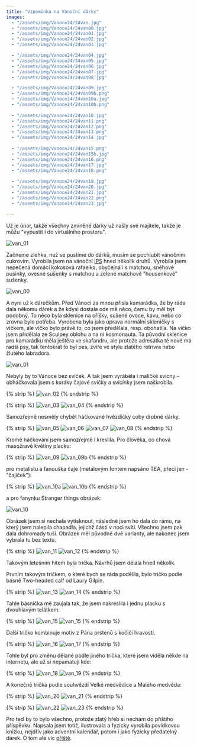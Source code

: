 ```yaml
---
title: "Vzpomínka na Vánoční dárky"
images:
  - "/assets/img/Vanoce24/24van.jpg"
  - "/assets/img/Vanoce24/24van00.jpg"
  - "/assets/img/Vanoce24/24van01.jpg"
  - "/assets/img/Vanoce24/24van02.jpg"
  - "/assets/img/Vanoce24/24van03.jpg"

  - "/assets/img/Vanoce24/24van04.jpg"
  - "/assets/img/Vanoce24/24van05.jpg"
  - "/assets/img/Vanoce24/24van06.jpg"
  - "/assets/img/Vanoce24/24van07.jpg"
  - "/assets/img/Vanoce24/24van08.jpg"

  - "/assets/img/Vanoce24/24van09.jpg"
  - "/assets/img/Vanoce24/24van09b.png"
  - "/assets/img/Vanoce24/24van10a.jpg"
  - "/assets/img/Vanoce24/24van10b.png"
  
  - "/assets/img/Vanoce24/24van10.jpg"
  - "/assets/img/Vanoce24/24van11.png"
  - "/assets/img/Vanoce24/24van12.png"
  - "/assets/img/Vanoce24/24van13.png"
  - "/assets/img/Vanoce24/24van14.jpg"
    
  - "/assets/img/Vanoce24/24van15.png"
  - "/assets/img/Vanoce24/24van15b.jpg"
  - "/assets/img/Vanoce24/24van16.png"
  - "/assets/img/Vanoce24/24van17.jpg"
  - "/assets/img/Vanoce24/24van18.png"
    
  - "/assets/img/Vanoce24/24van19.jpg"
  - "/assets/img/Vanoce24/24van20.jpg"
  - "/assets/img/Vanoce24/24van21.jpg"
  - "/assets/img/Vanoce24/24van22.png"
  - "/assets/img/Vanoce24/24van23.jpg"

---
```


<!--begin_excerpt-->

Už je únor, takže všechny zmíněné dárky už našly své majitele, takže je můžu "vypustit i do virtuálního prostoru". 

![van_01](/assets/img/Vanoce24/24van.jpg)

<!--end_excerpt-->

Začneme zlehka, než se pustíme do dárků, musím se pochlubit vánočním cukrovím. Vyrobila jsem na vánoční [IPS](https://mj.ucw.cz/vyuka/2425/ips/) hned několik druhů. Vyrobila jsem nepečená domácí kokosová rafaelka, obyčejná i s matchou, sněhové pusinky, ovesné sušenky s matchou a zelené matchové "housenkové" sušenky. 

![van_00](/assets/img/Vanoce24/24van00.jpg)

A nyní už k dárečkům. Před Vánoci za mnou přisla kamarádka, že by ráda dala někomu dárek a že kdysi dostala ode mě něco, čemu by měl být podobný. To něco byla sklenice na oříšky, sušené ovoce, kávu, nebo co zrovna bylo potřeba. Vyrobena byla jako úprava normální skleničky s víčkem, ale víčko bylo právě to, co jsem předělala, resp. obohatila. Na víčko jsem přidělala ze Sculpey oblohu a na ní kosmonauta. Ta původní sklenice pro kamarádku měla ještěra ve skafandru, ale protože adresátka té nové má radši psy, tak tentokrát to byl pes, zvíře ve stylu zlatého retrívra nebo žlutého labradora. 

![van_01](/assets/img/Vanoce24/24van01.jpg)

Nebyly by to Vánoce bez svíček. A tak jsem vyráběla i maličké svícny - obháčkovala jsem s koráky čajové svíčky a svícínky jsem naškrobila.

{% strip %}
![van_02](/assets/img/Vanoce24/24van02.jpg)
{% endstrip %}

{% strip %}
![van_03](/assets/img/Vanoce24/24van03.jpg)
![van_04](/assets/img/Vanoce24/24van04.jpg)
{% endstrip %}

Samozřejmě nesměly chybět háčkované hvězdičky coby drobné dárky. 

{% strip %}
![van_05](/assets/img/Vanoce24/24van05.jpg)
![van_06](/assets/img/Vanoce24/24van06.jpg)
![van_07](/assets/img/Vanoce24/24van07.jpg)
![van_08](/assets/img/Vanoce24/24van08.jpg)
{% endstrip %}

Kromě háčkování jsem samozřejmě i kreslila. Pro člověka, co chová masožravé květiny placku:

{% strip %}
![van_09](/assets/img/Vanoce24/24van09.jpg)
![van_09b](/assets/img/Vanoce24/24van09b.png)
{% endstrip %}

pro metalistu a fanouška čaje (metalovým fontem napsáno TEA, přeci jen - "čajíček"): 

{% strip %}
![van_10a](/assets/img/Vanoce24/24van10a.jpg)
![van_10b](/assets/img/Vanoce24/24van10b.png)
{% endstrip %}

a pro fanynku Stranger things obrázek: 

![van_10](/assets/img/Vanoce24/24van10.jpg)

Obrázek jsem si nechala vytisknout, následně jsem ho dala do rámu, na který jsem nalepila chapadla, jejichž části v noci svítí. Všechno jsem pak dala dohromady tuší. Obrázek měl původně dvě varianty, ale nakonec jsem vybrala tu bez textu. 

{% strip %}
![van_11](/assets/img/Vanoce24/24van11.png)
![van_12](/assets/img/Vanoce24/24van12.png)
{% endstrip %}

Takovým letošním hitem byla trička. Návrhů jsem dělala hned několik. 

Prvním takovým tričkem, o které bych se ráda podělila, bylo tričko podle básně Two-headed calf od Laury Gilpin. 

{% strip %}
![van_13](/assets/img/Vanoce24/24van13.png)
![van_14](/assets/img/Vanoce24/24van14.jpg)
{% endstrip %}

Tahle básnička mě zaujala tak, že jsem nakreslila i jednu placku s dvouhlavým telátkem. 

{% strip %}
![van_15](/assets/img/Vanoce24/24van15b.jpg)
![van_15](/assets/img/Vanoce24/24van15.png)
{% endstrip %}

Další tričko kombinuje motiv z Pána prstenů s kočičí hravostí. 

{% strip %}
![van_16](/assets/img/Vanoce24/24van16.png)
![van_17](/assets/img/Vanoce24/24van17.jpg)
{% endstrip %}

Tohle byl pro změnu dělané podle jiného trička, které jsem viděla někde na internetu, ale už si nepamatuji kde: 

{% strip %}
![van_18](/assets/img/Vanoce24/24van18.png)
![van_19](/assets/img/Vanoce24/24van19.jpg)
{% endstrip %}

A konečně trička podle souhvězdí Velké medvědice a Malého medvěda: 

{% strip %}
![van_20](/assets/img/Vanoce24/24van20.jpg)
![van_21](/assets/img/Vanoce24/24van21.jpg)
{% endstrip %}

{% strip %}
![van_22](/assets/img/Vanoce24/24van22.png)
![van_23](/assets/img/Vanoce24/24van23.jpg)
{% endstrip %}

Pro teď by to bylo všechno, protože zlatý hřeb si nechám do příštího příspěvku. Napsala jsem totiž, ilustrovala a fyzicky vyrobila povídkovou knížku, nejdřív jako adventní kalendář, potom i jako fyzicky předatelný dárek. 
O tom ale víc [příště](https://matcha1309.github.io/Vanoce02/). 
